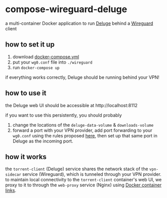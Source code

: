 # compose-wireguard-deluge

a multi-container Docker application to run [Deluge](https://hub.docker.com/r/linuxserver/ipfs) behind a [Wireguard](https://hub.docker.com/r/linuxserver/wireguard) client

## how to set it up

1. download [docker-compose.yml](/docker-compose.yml)
1. put your `wg0.conf` file into `./wireguard`
1. run `docker-compose up`

if everything works correctly, Deluge should be running behind your VPN!

## how to use it

the Deluge web UI should be accessible at http://localhost:8112

if you want to use this persistently, you should probably
1. change the locations of the `deluge-data-volume` & `downloads-volume`
1. forward a port with your VPN provider, add port forwarding to your `wg0.conf` using the rules proposed [here](https://github.com/linuxserver/docker-wireguard/issues/58#issuecomment-723702782), then set up that same port in Deluge as the incoming port.

## how it works

the `torrent-client` (Deluge) service shares the network stack of the `vpn-sidecar` service (Wireguard), which is tunneled through your VPN provider. to maintain local connectivity to the `torrent-client` container's web UI, we proxy to it to through the `web-proxy` service (Nginx) using [Docker container links](https://docs.docker.com/network/links/).
